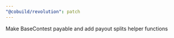 ```yaml
---
"@cobuild/revolution": patch
---
```


Make BaseContest payable and add payout splits helper functions
